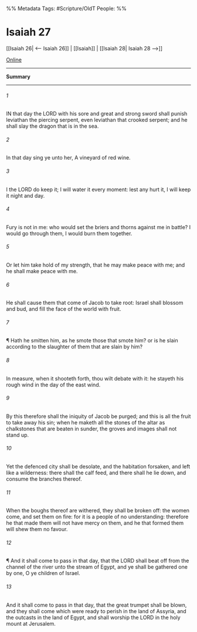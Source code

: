 

%% Metadata
Tags: #Scripture/OldT
People: 
%%
# Isaiah 27
[[Isaiah 26| <-- Isaiah 26]] | [[Isaiah]] | [[Isaiah 28| Isaiah 28 -->]]

[Online](https://churchofjesuschrist.org/study/scriptures/ot/isa/27?lang=eng)

---
__Summary__



---

###### 1
IN that day the LORD with his sore and great and strong sword shall punish leviathan the piercing serpent, even leviathan that crooked serpent; and he shall slay the dragon that is in the sea.
###### 2
In that day sing ye unto her, A vineyard of red wine.
###### 3
I the LORD do keep it; I will water it every moment: lest any hurt it, I will keep it night and day.
###### 4
Fury is not in me: who would set the briers and thorns against me in battle?  I would go through them, I would burn them together.
###### 5
Or let him take hold of my strength, that he may make peace with me; and he shall make peace with me.
###### 6
He shall cause them that come of Jacob to take root: Israel shall blossom and bud, and fill the face of the world with fruit.
###### 7
¶ Hath he smitten him, as he smote those that smote him?  or is he slain according to the slaughter of them that are slain by him?
###### 8
In measure, when it shooteth forth, thou wilt debate with it: he stayeth his rough wind in the day of the east wind.
###### 9
By this therefore shall the iniquity of Jacob be purged; and this is all the fruit to take away his sin; when he maketh all the stones of the altar as chalkstones that are beaten in sunder, the groves and images shall not stand up.
###### 10
Yet the defenced city shall be desolate, and the habitation forsaken, and left like a wilderness: there shall the calf feed, and there shall he lie down, and consume the branches thereof.
###### 11
When the boughs thereof are withered, they shall be broken off: the women come, and set them on fire: for it is a people of no understanding: therefore he that made them will not have mercy on them, and he that formed them will shew them no favour.
###### 12
¶ And it shall come to pass in that day, that the LORD shall beat off from the channel of the river unto the stream of Egypt, and ye shall be gathered one by one, O ye children of Israel.
###### 13
And it shall come to pass in that day, that the great trumpet shall be blown, and they shall come which were ready to perish in the land of Assyria, and the outcasts in the land of Egypt, and shall worship the LORD in the holy mount at Jerusalem.



